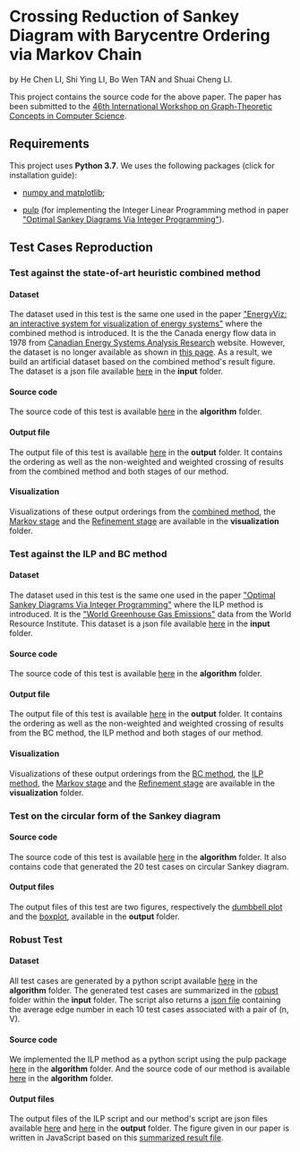 # Crossing Reduction of Sankey Diagram with Barycentre Ordering via Markov Chain

by He Chen LI, Shi Ying LI, Bo Wen TAN and Shuai Cheng LI.

This project contains the source code for the above paper. The paper has been submitted to the [46th International Workshop on Graph-Theoretic Concepts in Computer Science](https://algorithms.leeds.ac.uk/wg2020).

## Requirements

This project uses **Python 3.7**. We uses the following packages (click for installation guide):

* [numpy and matplotlib](https://scipy.org/install.html);

* [pulp](https://pythonhosted.org/PuLP/main/installing_pulp_at_home.html) (for implementing the Integer Linear Programming method in paper ["Optimal Sankey Diagrams Via Integer Programming"](https://ieeexplore.ieee.org/abstract/document/8365985)).

## Test Cases Reproduction

### **Test against the state-of-art heuristic combined method**

#### Dataset

The dataset used in this test is the same one used in the paper ["EnergyViz: an interactive system for visualization of energy systems"](https://link.springer.com/article/10.1007/s00371-015-1186-8) where the combined method is introduced. It is the the Canada energy flow data in 1978 from [Canadian Energy Systems Analysis Research](https://www.cesarnet.ca/) website. However, the dataset is no longer available as shown in [this page](https://www.cesarnet.ca/visualization/sankey-diagrams-canadas-energy-systems?scope=Canada&year=1978&hide=all&modifier=none#chart-form). As a result, we build an artificial dataset based on the combined method's result figure. The dataset is a json file available [here](https://gitlab.deepomics.org/lhc/sankey/blob/master/input/heur_case.json) in the **input** folder.

#### Source code

The source code of this test is available [here](https://gitlab.deepomics.org/lhc/sankey/blob/master/algorithm/heur_case.py) in the **algorithm** folder.

#### Output file

The output file of this test is available [here](https://gitlab.deepomics.org/lhc/sankey/blob/master/output/heur_case.txt) in the **output** folder. It contains the ordering as well as the non-weighted and weighted crossing of results from the combined method and both stages of our method.

#### Visualization

Visualizations of these output orderings from the [combined method](https://gitlab.deepomics.org/lhc/sankey/blob/master/visualization/heur_case_comb_result.html), the [Markov stage](https://gitlab.deepomics.org/lhc/sankey/blob/master/visualization/heur_case_stage1_result.html) and the [Refinement stage](https://gitlab.deepomics.org/lhc/sankey/blob/master/visualization/heur_case_stage2_result.html) are available in the **visualization** folder.

### **Test against the ILP and BC method**

#### Dataset

The dataset used in this test is the same one used in the paper ["Optimal Sankey Diagrams Via Integer Programming"](https://ieeexplore.ieee.org/document/8365985) where the ILP method is introduced. It is the ["World Greenhouse Gas Emissions"](http://pdf.wri.org/working_papers/world_greenhouse_gas_emissions_2005.pdf) data from the World Resource Institute. This dataset is a json file available [here](https://gitlab.deepomics.org/lhc/sankey/blob/master/input/ilp_case.json) in the **input** folder.

#### Source code

The source code of this test is available [here](https://gitlab.deepomics.org/lhc/sankey/blob/master/algorithm/ilp_case.py) in the **algorithm** folder.

#### Output file

The output file of this test is available [here](https://gitlab.deepomics.org/lhc/sankey/blob/master/output/ilp_case.txt) in the **output** folder. It contains the ordering as well as the non-weighted and weighted crossing of results from the BC method, the ILP method and both stages of our method.

#### Visualization

Visualizations of these output orderings from the [BC method](https://gitlab.deepomics.org/lhc/sankey/blob/master/visualization/ilp_case_BC_result.html), the [ILP method](https://gitlab.deepomics.org/lhc/sankey/blob/master/visualization/ilp_case_ILP_result.html), the [Markov stage](https://gitlab.deepomics.org/lhc/sankey/blob/master/visualization/ilp_case_Stage1_result.html) and the [Refinement stage](https://gitlab.deepomics.org/lhc/sankey/blob/master/visualization/ilp_case_Stage2_result.html) are available in the **visualization** folder.

### **Test on the circular form of the Sankey diagram**

#### Source code

The source code of this test is available [here](https://gitlab.deepomics.org/lhc/sankey/blob/master/algorithm/cycle.py) in the **algorithm** folder. It also contains code that generated the 20 test cases on circular Sankey diagram.

#### Output files

The output files of this test are two figures, respectively the [dumbbell plot](https://gitlab.deepomics.org/lhc/sankey/blob/master/output/dumbbell.png) and the [boxplot](https://gitlab.deepomics.org/lhc/sankey/blob/master/output/box.png), available in the **output** folder.

### **Robust Test**

#### Dataset

All test cases are generated by a python script available [here](https://gitlab.deepomics.org/lhc/sankey/blob/master/algorithm/robust_test_case_generator.py) in the **algorithm** folder. The generated test cases are summarized in the [robust](https://gitlab.deepomics.org/lhc/sankey/tree/master/input/robust) folder within the **input** folder. The script also returns a [json file](https://gitlab.deepomics.org/lhc/sankey/blob/master/input/robust/caseInfo.json) containing the average edge number in each 10 test cases associated with a pair of (n, V).

#### Source code

We implemented the ILP method as a python script using the pulp package [here](https://gitlab.deepomics.org/lhc/sankey/blob/master/algorithm/robust_test_ilp.py) in the **algorithm** folder. And the source code of our method is available [here](https://gitlab.deepomics.org/lhc/sankey/blob/master/algorithm/robust_test_method.py) in the **algorithm** folder.

#### Output files

The output files of the ILP script and our method's script are json files available [here](https://gitlab.deepomics.org/lhc/sankey/blob/master/output/robust_ilp_result.json) and [here](https://gitlab.deepomics.org/lhc/sankey/blob/master/output/robust_method_result.json) in the **output** folder. The figure given in our paper is written in JavaScript based on this [summarized result file](https://gitlab.deepomics.org/lhc/sankey/blob/master/output/robust_test_result_summarized.json).
